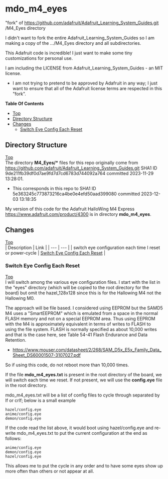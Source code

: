 # mdo_m4_eyes
"fork" of https://github.com/adafruit/Adafruit_Learning_System_Guides.git /M4_Eyes directory

I didn't want to fork the entire Adafruit_Learning_System_Guides so I am making a copy of the .../M4_Eyes directory and all subdirectories.

This Adafruit code is incredible! I just want to make some tiny customizations for personal use.

I am including the LICENSE from Adafruit_Learning_System_Guides - an MIT license.
- I am not trying to pretend to be approved by Adafruit in any way; I just want to ensure that all of the Adafruit license terms are respected in this "fork".

**Table Of Contents**
* [Top](#mdo_m4_eyes "Top")<br>
* [Directory Structure](#directory-structure "Directory Structure")
* [Changes](#changes "Changes")
  * [Switch Eye Config Each Reset](#switch-eye-config-each-reset "Switch Eye Config Each Reset")

## Directory Structure
[Top](#mdo_m4_eyes "Top")<br>
The directory **M4_Eyes/\*** files for this repo originally come from https://github.com/adafruit/Adafruit_Learning_System_Guides.git SHA1 ID 9de211fb39df0d7ae9fd7d7cd6783d744092a764 committed 2023-11-29 13:28:01.
- This corresponds in this repo to SHA1 ID 5e363245c773873216ca4be0e4efd50aad399080 committed 2023-12-03 13:18:35

My version of this code for the Adafruit HalloWing M4 Express https://www.adafruit.com/product/4300 is in directory **mdo_m4_eyes**.

## Changes
[Top](#mdo_m4_eyes "Top")<br>
| Description | Link |
| --- | --- |
| switch eye configuration each time I reset or power-cycle | [Switch Eye Config Each Reset](#switch-eye-config-each-reset "Switch Eye Config Each Reset") |

### Switch Eye Config Each Reset
[Top](#mdo_m4_eyes "Top")<br>
I will switch among the various eye configuration files. I start with the list in the "eyes" directory (which will be copied to the root  directory for the board) but omit the hazel_128x128 since this is for the Hallowing M4 not the Hallowing M0.

The approach will be file based. I considered using EEPROM but the SAMD5 M4 uses a "SmartEEPROM" which is emulated from a space in the normal FLASH memory and not on a special EEPROM area. Thus using EEPROM with the M4 is approximately equivalent in terms of writes to FLASH to using the file system. FLASH is normally specified as about 10,000 writes and that is the case here, see Table 54-41 Flash Endurance and Data Retention.
- https://www.mouser.com/datasheet/2/268/SAM_D5x_E5x_Family_Data_Sheet_DS60001507-3107027.pdf

So if using this code, do not reboot more than 10,000 times.

If the file **mdo_m4_eyes.txt** is present in the root directory of the board, we will switch each time we reset. If not present, we will use the **config.eye** file in the root directory.

mdo_m4_eyes.txt will be a list of config files to cycle through separated by lf or crlf; below is a small example
```
hazel/config.eye
anime/config.eye
demon/config.eye
```

If the code read the list above, it would boot using hazel/config.eye and re-write mdo_m4_eyes.txt to put the current configuration at the end as follows:
```
anime/config.eye
demon/config.eye
hazel/config.eye
```

This allows me to put the cycle in any order and to have some eyes show up more often than others or not appear at all.
